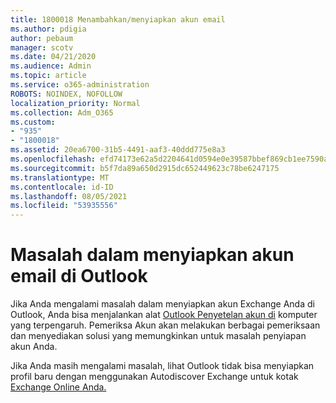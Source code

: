 ```yaml
---
title: 1800018 Menambahkan/menyiapkan akun email
ms.author: pdigia
author: pebaum
manager: scotv
ms.date: 04/21/2020
ms.audience: Admin
ms.topic: article
ms.service: o365-administration
ROBOTS: NOINDEX, NOFOLLOW
localization_priority: Normal
ms.collection: Adm_O365
ms.custom:
- "935"
- "1800018"
ms.assetid: 20ea6700-31b5-4491-aaf3-40ddd775e8a3
ms.openlocfilehash: efd74173e62a5d2204641d0594e0e39587bbef869cb1ee7590a3db824a705bd2
ms.sourcegitcommit: b5f7da89a650d2915dc652449623c78be6247175
ms.translationtype: MT
ms.contentlocale: id-ID
ms.lasthandoff: 08/05/2021
ms.locfileid: "53935556"
---
```

# <a name="problems-setting-up-an-email-account-in-outlook"></a>Masalah dalam menyiapkan akun email di Outlook

Jika Anda mengalami masalah dalam menyiapkan akun Exchange Anda di Outlook, Anda bisa menjalankan alat [Outlook Penyetelan akun di](https://aka.ms/SaRA-OutlookSetupProfile) komputer yang terpengaruh. Pemeriksa Akun akan melakukan berbagai pemeriksaan dan menyediakan solusi yang memungkinkan untuk masalah penyiapan akun Anda.
  
Jika Anda masih mengalami masalah, lihat Outlook tidak bisa menyiapkan profil baru dengan menggunakan Autodiscover Exchange untuk kotak [Exchange Online Anda.](https://docs.microsoft.com/exchange/troubleshoot/outlook-profiles/cannot-set-up-profile-autodiscover)
  